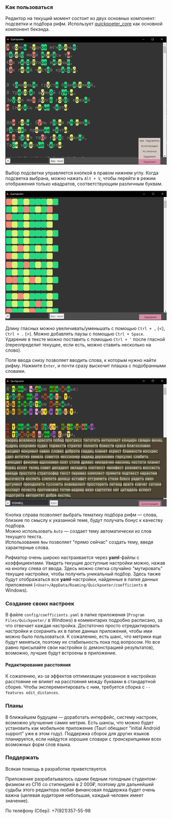 ### Как пользоваться

Редактор на текущий момент состоит из двух основных компонент: подсветки и подбора рифм. Использует [quickpoeter_core](https://github.com/sitandr/quickpoeter_core) как основной компонент бекэнда.

![Общий вид](img_for_readme/general.png)

Выбор подсветки управляется кнопкой в правом нижнем углу. Когда подсветка выбрана, можно нажать `Alt + V`,
чтобы перейти в режим отображения только квадратов, соответствующим различным буквам.

![Квадратный вид](img_for_readme/block_view.png)

Длину гласных можно увеличивать/уменьшать с помощью `Ctrl + ,` (<), `Ctrl + .` (>). Можно добавлять паузы с помощью `Ctrl + Space`.
Ударение в тексте можно поставить с помощью `Ctrl + '` после гласной (переопределит текущее, если есть, можно ставить несколько на слово).

Поле ввода снизу позволяет вводить слова, к которым нужно найти рифму. Нажмите `Enter`, и почти сразу выскочит плашка с подобранными словами.

![Подбор рифм](img_for_readme/epic_end.png)

Кнопка справа позволяет выбрать тематику подбора рифм — слова, близкие по смыслу к указанной теме, будут получать бонус к качеству подбора.  
Можно использовать `Auto` — создает тему автоматически из слов текущего текста.  
Использование `New` позволяет "прямо сейчас" создать тему, введя характерные слова.

Рифматор очень широко настраивается через **yaml**-файлы с коэффициентами. Увидеть текущие доступные настройки можно, нажав на кнопку слева от ввода. Здесь можно слегка случайно "мутировать" текущие настройки, чтобы получить уникальный подбор. Здесь также будут отображаться все **yaml**-настройки, найденные в папке данных приложения (`<User>/AppData/Roaming/Quickpoeter/coefficients` в Windows).

### Создание своих настроек

В файле `config/coefficients.yaml` в папке приложения (`Program Files/Quickpoeter/` в Windows) в комментарих подробно расписано, за что отвечает каждая настройка. Достаточно просто отредактировать настройки и сохранить их в папке данных приложения, чтобы ими можно было пользоваться. К сожалению, есть шанс, что метрики еще будут меняться, поэтому их стабильность пока под вопросом. Но все равно присылайте свои настройки (с демонстрацией результатов), возможно, лучшие будут встроены в приложение.

#### Редактирование расстояния

К сожалению, из-за эффектов оптимизации указанное в настройках расстояние не влияет на расстояния между буквами в стандартной сборке. Чтобы эксперементировать с ним, требуется сборка с `--features edit_distances`.

### Планы

В ближайшем будущем — доработать интерфейс, систему настроек, возможно улучшение самих метрик. Есть шансы, что можно будет установить как мобильное приложение (Tauri обещают "initial Android support" уже в этом году). Поддержка сборок для других языков планируется, если найдутся хорошие словари с *транскрипциями* всех возможных форм слов языка.

### Поддержать

Всякая помощь в разработке приветствуется.

Приложение разрабатывалось одним бедным голодным студентом-физиком из СПб со стипендией в 2 000₽, поэтому для дальнейшей судьбы этого редактора любая финансовая поддержка будет очень важна (целевая аудитория небольшая, каждый человек имеет значение).

По телефону (Сбер): +7(921)357-55-98